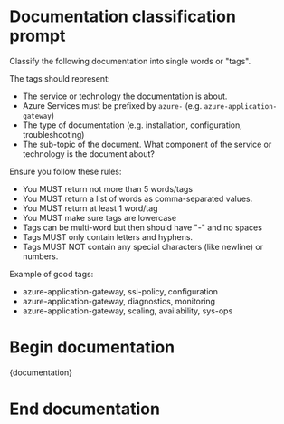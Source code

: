 # Documentation classification prompt

Classify the following documentation into single words or "tags". 

The tags should represent:
- The service or technology the documentation is about.
- Azure Services must be prefixed by `azure-` (e.g. `azure-application-gateway`)
- The type of documentation (e.g. installation, configuration, troubleshooting)
- The sub-topic of the document. What component of the service or technology is the document about?

Ensure you follow these rules:
- You MUST return not more than 5 words/tags
- You MUST return a list of words as comma-separated values.
- You MUST return at least 1 word/tag
- You MUST make sure tags are lowercase
- Tags can be multi-word but then should have "-" and no spaces
- Tags MUST only contain letters and hyphens.
- Tags MUST NOT contain any special characters (like newline) or numbers.

Example of good tags:
- azure-application-gateway, ssl-policy, configuration
- azure-application-gateway, diagnostics, monitoring
- azure-application-gateway, scaling, availability, sys-ops

# Begin documentation
{documentation}
# End documentation
